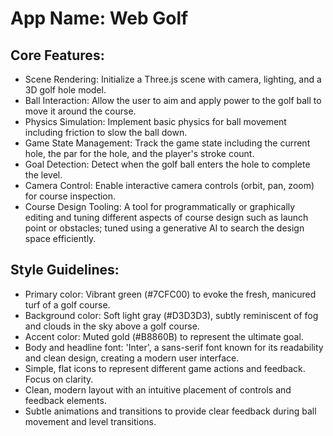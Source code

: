 # **App Name**: Web Golf

## Core Features:

- Scene Rendering: Initialize a Three.js scene with camera, lighting, and a 3D golf hole model.
- Ball Interaction: Allow the user to aim and apply power to the golf ball to move it around the course.
- Physics Simulation: Implement basic physics for ball movement including friction to slow the ball down.
- Game State Management: Track the game state including the current hole, the par for the hole, and the player's stroke count.
- Goal Detection: Detect when the golf ball enters the hole to complete the level.
- Camera Control: Enable interactive camera controls (orbit, pan, zoom) for course inspection.
- Course Design Tooling: A tool for programmatically or graphically editing and tuning different aspects of course design such as launch point or obstacles; tuned using a generative AI to search the design space efficiently.

## Style Guidelines:

- Primary color: Vibrant green (#7CFC00) to evoke the fresh, manicured turf of a golf course.
- Background color: Soft light gray (#D3D3D3), subtly reminiscent of fog and clouds in the sky above a golf course.
- Accent color: Muted gold (#B8860B) to represent the ultimate goal.
- Body and headline font: 'Inter', a sans-serif font known for its readability and clean design, creating a modern user interface.
- Simple, flat icons to represent different game actions and feedback. Focus on clarity.
- Clean, modern layout with an intuitive placement of controls and feedback elements.
- Subtle animations and transitions to provide clear feedback during ball movement and level transitions.